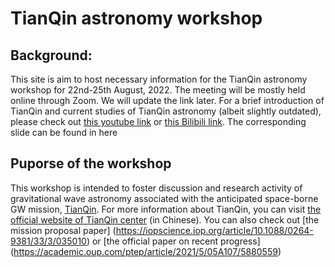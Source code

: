 # TianQin astronomy workshop

## Background:
This site is aim to host necessary information for the TianQin astronomy workshop for 22nd-25th August, 2022.
The meeting will be mostly held online through Zoom. 
We will update the link later. 
For a brief introduction of TianQin and current studies of TianQin astronomy (albeit slightly outdated), please check out [this youtube link](https://www.youtube.com/watch?v=936epPqskPU) or [this Bilibili link](https://www.bilibili.com/video/BV1f54118788/).
The corresponding slide can be found in here

## Puporse of the workshop
This workshop is intended to foster discussion and research activity of gravitational wave astronomy associated with the anticipated space-borne GW mission,  [TianQin](https://en.wikipedia.org/wiki/TianQin). 
For more information about TianQin, you can visit [the official website of TianQin center](https://tianqin.sysu.edu.cn/) (in Chinese).
You can also check out [the mission proposal paper] (https://iopscience.iop.org/article/10.1088/0264-9381/33/3/035010) or [the official paper on recent progress] (https://academic.oup.com/ptep/article/2021/5/05A107/5880559)

